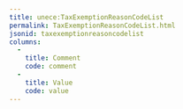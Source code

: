 ```yaml
---
title: unece:TaxExemptionReasonCodeList
permalink: TaxExemptionReasonCodeList.html
jsonid: taxexemptionreasoncodelist
columns:
  - 
    title: Comment
    code: comment
  - 
    title: Value
    code: value
---
```

